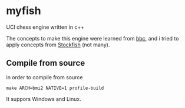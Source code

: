 # myfish
UCI chess engine written in c++

The concepts to make this engine were learned from [bbc](https://github.com/maksimKorzh/chess_programming/tree/master/src/bbc), and i tried to apply concepts from [Stockfish](https://github.com/official-stockfish/Stockfish) (not many).

## Compile from source
in order to compile from source
```
make ARCH=bmi2 NATIVE=1 profile-build
```
It suppors Windows and Linux.
